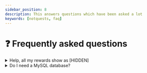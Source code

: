 ```yaml
---
sidebar_position: 8
description: This answers questions which have been asked a lot
keywords: [notquests, faq]
---
```


# ❓ Frequently asked questions

<details><summary>Help, all my rewards show as [HIDDEN]</summary>
<p>

Rewards show as hidden by default unless you give them a displayname. So just use `/qa edit [questname] rewards edit [rewardid] displayname` and that'll be displayed instead of [HIDDEN].

This gives you the benefit that you can better specify what the reward is (for example, “Mysterious sword” instead of “NETHERITE_SWORD” if it would be done automatically by the plugin)

</p>
</details>

<details><summary>Do I need a MySQL database?</summary>
<p>

Nope! The standard SQLite database (will be created in your `plugins/NotQuests` folder) will work just fine. However, MySQL is faster and thus recommended. The database queries were also designed with MySQL in mind.

</p>
</details>
